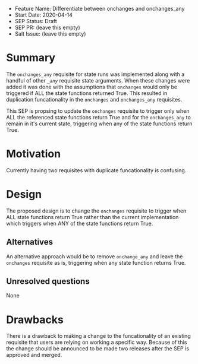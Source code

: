 - Feature Name: Differentiate between onchanges and onchanges_any
- Start Date: 2020-04-14
- SEP Status: Draft
- SEP PR: (leave this empty)
- Salt Issue: (leave this empty)

# Summary
[summary]: #summary

The `onchanges_any` requisite for state runs was implemented along with a handful of other _`_any`_ requisite state arguments.  When these changes were added it was done with the assumptions that `onchanges` would only be triggered if ALL the state functions returned True.  This resulted in duplication funcationality in the `onchanges` and `onchanges_any` requisites.

This SEP is propsing to update the `onchanges` requisite to trigger only when ALL the referenced state functions return True and for the `onchanges_any` to remain in it's current state, triggering when any of the state functions return True.

# Motivation
[motivation]: #motivation

Currently having two requisites with duplicate funcationality is confusing.

# Design
[design]: #detailed-design

The proposed design is to change the `onchanges` requisite to trigger when ALL state functions return True rather than the current implementation which triggers when ANY of the state functions return True.

## Alternatives
[alternatives]: #alternatives

An alternative approach would be to remove `onchange_any` and leave the `onchanges` requisite as is, triggering when any state function returns True.

## Unresolved questions
[unresolved]: #unresolved-questions

None

# Drawbacks
[drawbacks]: #drawbacks

There is a drawback to making a change to the funcationality of an existing requisite that users are relying on working a specific way.  Because of this the change should be announced to be made two releases after the SEP is approved and merged.
